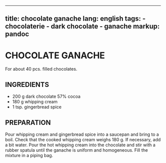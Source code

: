 
---
title: chocolate ganache
lang: english
tags: 
    - chocolaterie 
    - dark chocolate
    - ganache
markup: pandoc
---

# CHOCOLATE GANACHE

For about 40 pcs. filled chocolates.

## INGREDIENTS


- 200 g dark chocolate 57% cocoa
- 180 g whipping cream
- 1 tsp. gingerbread spice

## PREPARATION

Pour whipping cream and gingerbread spice into a saucepan and bring to a boil.
Check that the cooked whipping cream weighs 180 g.
If necessary, add a bit water.
Pour the hot whipping cream into the chocolate and stir with a rubber spatula until the ganache is uniform and homogeneous.
Fill the mixture in a piping bag.

